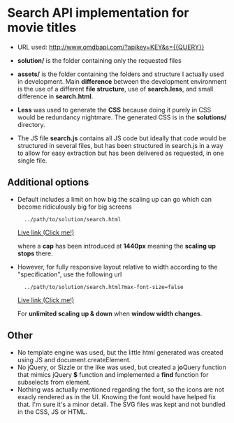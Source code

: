 # Search API implementation for movie titles

* URL used: http://www.omdbapi.com/?apikey=KEY&s={{QUERY}}

* **solution/** is the folder containing only the requested files

* **assets/** is the folder containing the folders and structure I actually used in development. Main **difference** between the development environment is the use of a different **file structure**, use of **search.less**, and small difference in **search.html**. 

* **Less** was used to generate the **CSS** because doing it purely in CSS would be redundancy nightmare. The generated CSS is in the **solutions/** directory.

* The JS file **search.js** contains all JS code but ideally that code would be structured in several files, but has been structured in search.js in a way to allow for easy extraction but has been delivered as requested, in one single file.

## Additional options
* Default includes a limit on how big the scaling up can go which can become ridiculously big for big screens
        
        ../path/to/solution/search.html
        
   [ Live link (Click me!) ](http://rawgit.com/joseph987/Arbetsprov/joseph-feature-branch/solution/search.html)
        
  where a **cap** has been introduced at **1440px** meaning the **scaling up stops** there. 
  
* However, for fully responsive layout relative to width according to the "specification", use the following url

        ../path/to/solution/search.html?max-font-size=false
        
    [ Live link (Click me!) ](http://rawgit.com/joseph987/Arbetsprov/joseph-feature-branch/solution/search.html?max-font-size=false)

    For **unlimited scaling up & down** when **window width changes**. 
  
## Other  
* No template engine was used, but the little html generated was created using JS and document.createElement. 
* No jQuery, or Sizzle or the like was used, but created a j**o**Query function that mimics jQuery **$** function and implemented a **find** function for subselects from element.
* Nothing was actually mentioned regarding the font, so the icons are not exacly rendered as in the UI. Knowing the font would have helped fix that. I'm sure it's a minor detail. The SVG files was kept and not bundled in the CSS, JS or HTML. 
